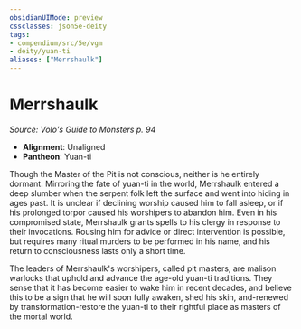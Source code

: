 ```yaml
---
obsidianUIMode: preview
cssclasses: json5e-deity
tags:
- compendium/src/5e/vgm
- deity/yuan-ti
aliases: ["Merrshaulk"]
---
```

# Merrshaulk
*Source: Volo's Guide to Monsters p. 94* 

- **Alignment**: Unaligned
- **Pantheon**: Yuan-ti

Though the Master of the Pit is not conscious, neither is he entirely dormant. Mirroring the fate of yuan-ti in the world, Merrshaulk entered a deep slumber when the serpent folk left the surface and went into hiding in ages past. It is unclear if declining worship caused him to fall asleep, or if his prolonged torpor caused his worshipers to abandon him. Even in his compromised state, Merrshaulk grants spells to his clergy in response to their invocations. Rousing him for advice or direct intervention is possible, but requires many ritual murders to be performed in his name, and his return to consciousness lasts only a short time.

The leaders of Merrshaulk's worshipers, called pit masters, are malison warlocks that uphold and advance the age-old yuan-ti traditions. They sense that it has become easier to wake him in recent decades, and believe this to be a sign that he will soon fully awaken, shed his skin, and-renewed by transformation-restore the yuan-ti to their rightful place as masters of the mortal world.